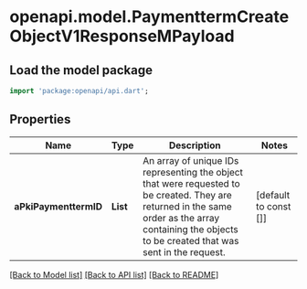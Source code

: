 # openapi.model.PaymenttermCreateObjectV1ResponseMPayload

## Load the model package
```dart
import 'package:openapi/api.dart';
```

## Properties
Name | Type | Description | Notes
------------ | ------------- | ------------- | -------------
**aPkiPaymenttermID** | **List<int>** | An array of unique IDs representing the object that were requested to be created.  They are returned in the same order as the array containing the objects to be created that was sent in the request. | [default to const []]

[[Back to Model list]](../README.md#documentation-for-models) [[Back to API list]](../README.md#documentation-for-api-endpoints) [[Back to README]](../README.md)



